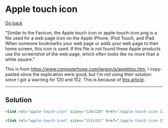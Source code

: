 # Apple touch icon

[Go back](../index.md#websites-improvements-summary)

"Similar to the Favicon, the Apple touch icon or apple-touch-icon.png is a file used for a web page icon on the Apple iPhone, iPod Touch, and iPad. When someone bookmarks your web page or adds your web page to their home screen, this icon is used. If this file is not found these Apple products use the screenshot of the web page, which often looks like no more than a white square."

This is from <https://www.computerhope.com/jargon/a/appletou.htm>,
I copy-pasted since the explication were good, but I'm not using
their solution since I got a warning for 120 and 152.
This is because of [this article](https://webhint.io/docs/user-guide/hints/hint-apple-touch-icons/).

<hr class="sl">

## Solution

```html
<link rel="apple-touch-icon" sizes="120x120" href="/apple-touch-icon-120x120.png" />

<link rel="apple-touch-icon" sizes="152x152" href="/apple-touch-icon-152x152.png" />
```
